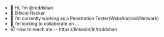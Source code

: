 - 👋 Hi, I’m @roddshan
- 👀 Ethical Hacker
- 🌱 I’m currently working as a Penetration Tester(Web/Android/Network)
- 💞️ I’m looking to collaborate on ...
- 📫 How to reach me -- https://linkedin/in/roddshan

<!---
roddshan/roddshan is a ✨ special ✨ repository because its `README.md` (this file) appears on your GitHub profile.
You can click the Preview link to take a look at your changes.
--->
